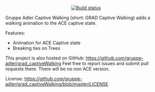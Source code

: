 <p align="center">
    <a href="https://travis-ci.org/gruppe-adler/grad_captiveWalking">
        <img src="https://api.travis-ci.org/gruppe-adler/grad_captiveWalking.svg?branch=master" alt="Build status">
    </a>
</p>

Gruppe Adler Captive Walking (short: GRAD Captive Walking) adds a walking animation to the ACE captive state.

Features:
- Animation for ACE Captive state
- Breaking ties on Trees

This project is also hosted on GitHub: https://github.com/gruppe-adler/grad_captiveWalking
Feel free to report issues and submit pull requests there.
There will be no non ACE version.

License: https://github.com/gruppe-adler/grad_captiveWalking/blob/master/LICENSE
